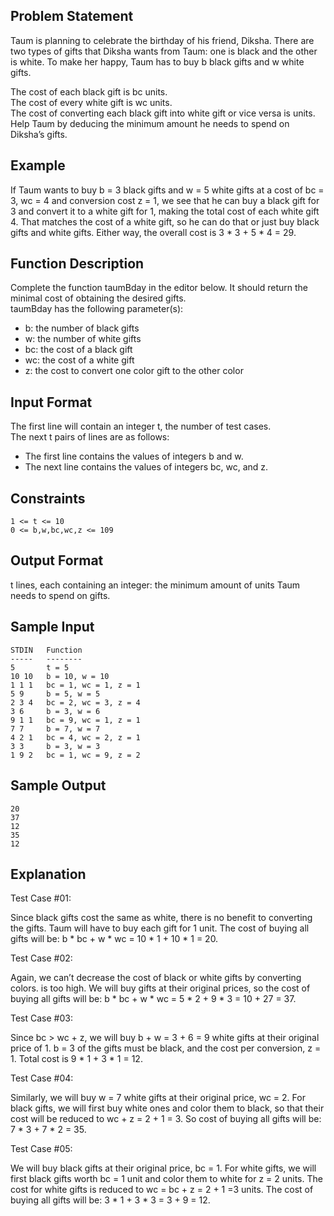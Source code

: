 ## Problem Statement
Taum is planning to celebrate the birthday of his friend, Diksha. There are two types of gifts that Diksha wants from Taum: one is black and the other is white. To make her happy, Taum has to buy b black gifts and w white gifts.

The cost of each black gift is bc units.  
The cost of every white gift is wc units.  
The cost of converting each black gift into white gift or vice versa is units.  
Help Taum by deducing the minimum amount he needs to spend on Diksha’s gifts.  

## Example
If Taum wants to buy b = 3 black gifts and w = 5 white gifts at a cost of bc = 3, wc = 4 and conversion cost z = 1, we see that he can buy a black gift for 3 and convert it to a white gift for 1, making the total cost of each white gift 4. That matches the cost of a white gift, so he can do that or just buy black gifts and white gifts. Either way, the overall cost is 3 * 3 + 5 * 4 = 29.

## Function Description
Complete the function taumBday in the editor below. It should return the minimal cost of obtaining the desired gifts.  
taumBday has the following parameter(s):  
- b: the number of black gifts
- w: the number of white gifts
- bc: the cost of a black gift
- wc: the cost of a white gift
- z: the cost to convert one color gift to the other color

## Input Format
The first line will contain an integer t, the number of test cases.  
The next t pairs of lines are as follows:  
- The first line contains the values of integers b and w.
- The next line contains the values of integers bc, wc, and z.

## Constraints
```
1 <= t <= 10
0 <= b,w,bc,wc,z <= 109
```

## Output Format
t lines, each containing an integer: the minimum amount of units Taum needs to spend on gifts.

## Sample Input
```
STDIN   Function
-----   --------
5       t = 5
10 10   b = 10, w = 10
1 1 1   bc = 1, wc = 1, z = 1
5 9     b = 5, w = 5
2 3 4   bc = 2, wc = 3, z = 4
3 6     b = 3, w = 6
9 1 1   bc = 9, wc = 1, z = 1
7 7     b = 7, w = 7
4 2 1   bc = 4, wc = 2, z = 1
3 3     b = 3, w = 3
1 9 2   bc = 1, wc = 9, z = 2
```
## Sample Output
```
20
37
12
35
12
```
## Explanation
Test Case #01:

Since black gifts cost the same as white, there is no benefit to converting the gifts. Taum will have to buy each gift for 1 unit. The cost of buying all gifts will be: b * bc + w * wc = 10 * 1 + 10 * 1 = 20.

Test Case #02:

Again, we can’t decrease the cost of black or white gifts by converting colors. is too high. We will buy gifts at their original prices, so the cost of buying all gifts will be: b * bc + w * wc = 5 * 2 + 9 * 3 = 10 + 27 = 37.

Test Case #03:

Since bc > wc + z, we will buy b + w = 3 + 6 = 9 white gifts at their original price of 1. b = 3 of the gifts must be black, and the cost per conversion, z = 1. Total cost is 9 * 1 + 3 * 1 = 12.

Test Case #04:

Similarly, we will buy w = 7 white gifts at their original price, wc = 2. For black gifts, we will first buy white ones and color them to black, so that their cost will be reduced to wc + z = 2 + 1 = 3. So cost of buying all gifts will be: 7 * 3 + 7 * 2 = 35.

Test Case #05:

We will buy black gifts at their original price, bc = 1. For white gifts, we will first black gifts worth bc = 1 unit and color them to white for z = 2 units. The cost for white gifts is reduced to wc = bc + z = 2 + 1 =3 units. The cost of buying all gifts will be: 3 * 1 + 3 * 3 = 3 + 9 = 12.